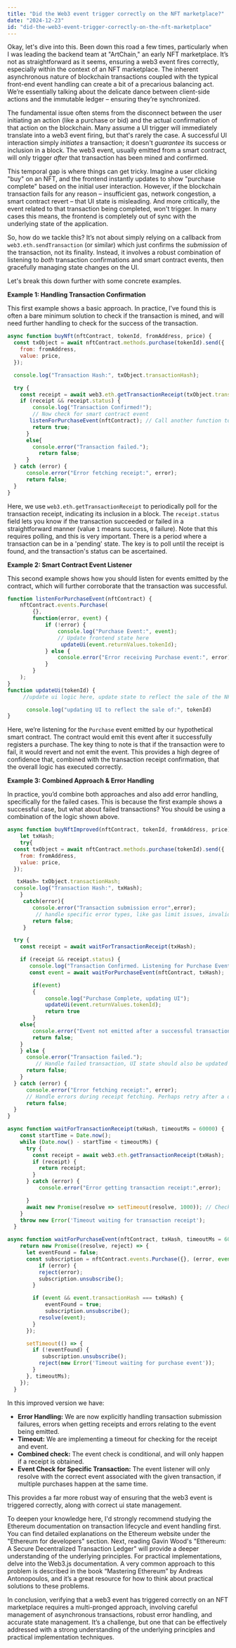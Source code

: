 ```yaml
---
title: "Did the Web3 event trigger correctly on the NFT marketplace?"
date: "2024-12-23"
id: "did-the-web3-event-trigger-correctly-on-the-nft-marketplace"
---
```


Okay, let's dive into this. Been down this road a few times, particularly when I was leading the backend team at "ArtChain," an early NFT marketplace. It’s not as straightforward as it seems, ensuring a web3 event fires correctly, especially within the context of an NFT marketplace. The inherent asynchronous nature of blockchain transactions coupled with the typical front-end event handling can create a bit of a precarious balancing act. We’re essentially talking about the delicate dance between client-side actions and the immutable ledger – ensuring they’re synchronized.

The fundamental issue often stems from the disconnect between the user initiating an action (like a purchase or bid) and the actual confirmation of that action on the blockchain. Many assume a UI trigger will immediately translate into a web3 event firing, but that's rarely the case. A successful UI interaction simply *initiates* a transaction; it doesn't *guarantee* its success or inclusion in a block. The web3 event, usually emitted from a smart contract, will only trigger *after* that transaction has been mined and confirmed.

This temporal gap is where things can get tricky. Imagine a user clicking "buy" on an NFT, and the frontend instantly updates to show "purchase complete" based on the initial user interaction. However, if the blockchain transaction fails for any reason – insufficient gas, network congestion, a smart contract revert – that UI state is misleading. And more critically, the event related to that transaction being completed, won't trigger. In many cases this means, the frontend is completely out of sync with the underlying state of the application.

So, how do we tackle this? It’s not about simply relying on a callback from `web3.eth.sendTransaction` (or similar) which just confirms the *submission* of the transaction, not its finality. Instead, it involves a robust combination of listening to *both* transaction confirmations and smart contract events, then gracefully managing state changes on the UI.

Let's break this down further with some concrete examples.

**Example 1: Handling Transaction Confirmation**

This first example shows a basic approach. In practice, I’ve found this is often a bare minimum solution to check if the transaction is mined, and will need further handling to check for the success of the transaction.

```javascript
async function buyNft(nftContract, tokenId, fromAddress, price) {
  const txObject = await nftContract.methods.purchase(tokenId).send({
    from: fromAddress,
    value: price,
  });

  console.log("Transaction Hash:", txObject.transactionHash);

  try {
    const receipt = await web3.eth.getTransactionReceipt(txObject.transactionHash);
    if (receipt && receipt.status) {
        console.log("Transaction Confirmed!");
        // Now check for smart contract event
       listenForPurchaseEvent(nftContract); // Call another function to listen for event
        return true;
      }
      else{
        console.error("Transaction failed.");
          return false;
      }
  } catch (error) {
      console.error("Error fetching receipt:", error);
      return false;
  }
}
```

Here, we use `web3.eth.getTransactionReceipt` to periodically poll for the transaction receipt, indicating its inclusion in a block. The `receipt.status` field lets you know if the transaction succeeded or failed in a straightforward manner (value `1` means success, `0` failure). Note that this requires polling, and this is very important. There is a period where a transaction can be in a 'pending' state. The key is to poll until the receipt is found, and the transaction's status can be ascertained.

**Example 2: Smart Contract Event Listener**

This second example shows how you should listen for events emitted by the contract, which will further corroborate that the transaction was successful.

```javascript
function listenForPurchaseEvent(nftContract) {
    nftContract.events.Purchase(
        {},
        function(error, event) {
            if (!error) {
                console.log("Purchase Event:", event);
                // Update frontend state here
                 updateUi(event.returnValues.tokenId);
            } else {
                console.error("Error receiving Purchase event:", error);
            }
        }
    );
}
function updateUi(tokenId) {
     //update ui logic here, update state to reflect the sale of the NFT

      console.log("updating UI to reflect the sale of:", tokenId)
}
```

Here, we’re listening for the `Purchase` event emitted by our hypothetical smart contract. The contract would emit this event after it successfully registers a purchase. The key thing to note is that if the transaction were to fail, it would revert and not emit the event. This provides a high degree of confidence that, combined with the transaction receipt confirmation, that the overall logic has executed correctly.

**Example 3: Combined Approach & Error Handling**

In practice, you’d combine both approaches and also add error handling, specifically for the failed cases. This is because the first example shows a successful case, but what about failed transactions? You should be using a combination of the logic shown above.

```javascript
async function buyNftImproved(nftContract, tokenId, fromAddress, price) {
    let txHash;
    try{
  const txObject = await nftContract.methods.purchase(tokenId).send({
    from: fromAddress,
    value: price,
  });

   txHash= txObject.transactionHash;
  console.log("Transaction Hash:", txHash);
    }
     catch(error){
        console.error("Transaction submission error",error);
         // handle specific error types, like gas limit issues, invalid params
        return false;
     }

  try {
    const receipt = await waitForTransactionReceipt(txHash);

    if (receipt && receipt.status) {
       console.log("Transaction Confirmed. Listening for Purchase Event");
       const event = await waitForPurchaseEvent(nftContract, txHash);

        if(event)
        {
            console.log("Purchase Complete, updating UI");
            updateUi(event.returnValues.tokenId);
            return true
        }
    else{
        console.error("Event not emitted after a successful transaction. This should not happen.");
        return false;
    }
    } else {
      console.error("Transaction failed.");
         // Handle failed transaction, UI state should also be updated
      return false;
    }
  } catch (error) {
      console.error("Error fetching receipt:", error);
      // Handle errors during receipt fetching. Perhaps retry after a delay
      return false;
  }
}

async function waitForTransactionReceipt(txHash, timeoutMs = 60000) {
    const startTime = Date.now();
    while (Date.now() - startTime < timeoutMs) {
      try {
        const receipt = await web3.eth.getTransactionReceipt(txHash);
        if (receipt) {
          return receipt;
        }
      } catch (error) {
          console.error("Error getting transaction receipt:",error);

      }
      await new Promise(resolve => setTimeout(resolve, 1000)); // Check every second
    }
    throw new Error('Timeout waiting for transaction receipt');
  }

async function waitForPurchaseEvent(nftContract, txHash, timeoutMs = 60000) {
    return new Promise((resolve, reject) => {
      let eventFound = false;
      const subscription = nftContract.events.Purchase({}, (error, event) => {
          if (error) {
          reject(error);
          subscription.unsubscribe();
        }

        if (event && event.transactionHash === txHash) {
            eventFound = true;
            subscription.unsubscribe();
          resolve(event);
        }
      });

      setTimeout(() => {
        if (!eventFound) {
           subscription.unsubscribe();
          reject(new Error('Timeout waiting for purchase event'));
        }
      }, timeoutMs);
    });
  }
```

In this improved version we have:

*   **Error Handling:** We are now explicitly handling transaction submission failures, errors when getting receipts and errors relating to the event being emitted.
*   **Timeout:** We are implementing a timeout for checking for the receipt and event.
*   **Combined check:** The event check is conditional, and will only happen if a receipt is obtained.
*   **Event Check for Specific Transaction:** The event listener will only resolve with the correct event associated with the given transaction, if multiple purchases happen at the same time.

This provides a far more robust way of ensuring that the web3 event is triggered correctly, along with correct ui state management.

To deepen your knowledge here, I'd strongly recommend studying the Ethereum documentation on transaction lifecycle and event handling first. You can find detailed explanations on the Ethereum website under the "Ethereum for developers" section. Next, reading Gavin Wood's "Ethereum: A Secure Decentralized Transaction Ledger" will provide a deeper understanding of the underlying principles. For practical implementations, delve into the Web3.js documentation. A very common approach to this problem is described in the book “Mastering Ethereum” by Andreas Antonopoulos, and it’s a great resource for how to think about practical solutions to these problems.

In conclusion, verifying that a web3 event has triggered correctly on an NFT marketplace requires a multi-pronged approach, involving careful management of asynchronous transactions, robust error handling, and accurate state management. It’s a challenge, but one that can be effectively addressed with a strong understanding of the underlying principles and practical implementation techniques.
